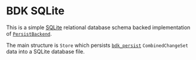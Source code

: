 # BDK SQLite

This is a simple [SQLite] relational database schema backed implementation of [`PersistBackend`](bdk_persist::PersistBackend).

The main structure is `Store` which persists [`bdk_persist`] `CombinedChangeSet` data into a SQLite database file.

[`bdk_persist`]:https://docs.rs/bdk_persist/latest/bdk_persist/
[SQLite]: https://www.sqlite.org/index.html
